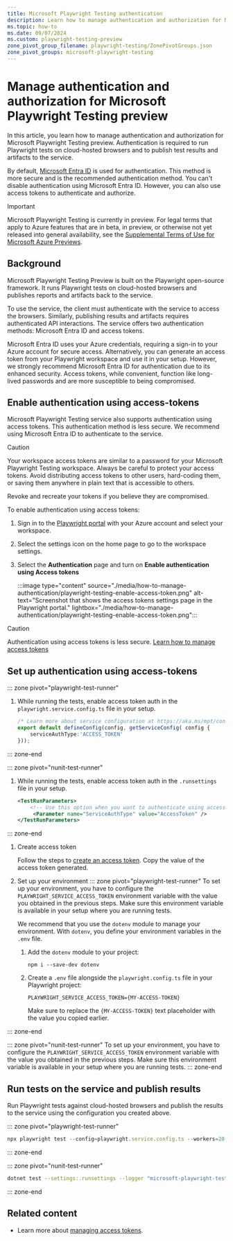 ```yaml
---
title: Microsoft Playwright Testing authentication
description: Learn how to manage authentication and authorization for Microsoft Playwright Testing preview
ms.topic: how-to
ms.date: 09/07/2024
ms.custom: playwright-testing-preview
zone_pivot_group_filename: playwright-testing/ZonePivotGroups.json
zone_pivot_groups: microsoft-playwright-testing
---
```


# Manage authentication and authorization for Microsoft Playwright Testing preview

In this article, you learn how to manage authentication and authorization for Microsoft Playwright Testing preview. Authentication is required to run Playwright tests on cloud-hosted browsers and to publish test results and artifacts to the service.

By default, [Microsoft Entra ID](/entra/identity/) is used for authentication. This method is more secure and is the recommended authentication method. You can't disable authentication using Microsoft Entra ID. However, you can also use access tokens to authenticate and authorize.


> [!IMPORTANT]
> Microsoft Playwright Testing is currently in preview. For legal terms that apply to Azure features that are in beta, in preview, or otherwise not yet released into general availability, see the [Supplemental Terms of Use for Microsoft Azure Previews](https://azure.microsoft.com/support/legal/preview-supplemental-terms/).

## Background  

Microsoft Playwright Testing Preview is built on the Playwright open-source framework. It runs Playwright tests on cloud-hosted browsers and publishes reports and artifacts back to the service. 

To use the service, the client must authenticate with the service to access the browsers. Similarly, publishing results and artifacts requires authenticated API interactions. The service offers two authentication methods: Microsoft Entra ID and access tokens.

Microsoft Entra ID uses your Azure credentials, requiring a sign-in to your Azure account for secure access. Alternatively, you can generate an access token from your Playwright workspace and use it in your setup. However, we strongly recommend Microsoft Entra ID for authentication due to its enhanced security. Access tokens, while convenient, function like long-lived passwords and are more susceptible to being compromised.

## Enable authentication using access-tokens

Microsoft Playwright Testing service also supports authentication using access tokens. This authentication method is less secure. We recommend using Microsoft Entra ID to authenticate to the service. 

> [!CAUTION]
> Your workspace access tokens are similar to a password for your Microsoft Playwright Testing workspace. Always be careful to protect your access tokens. Avoid distributing access tokens to other users, hard-coding them, or saving them anywhere in plain text that is accessible to others.

Revoke and recreate your tokens if you believe they are compromised.

To enable authentication using access tokens:

1. Sign in to the [Playwright portal](https://aka.ms/mpt/portal) with your Azure account and select your workspace.

1. Select the settings icon on the home page to go to the workspace settings.

1. Select the **Authentication** page and turn on **Enable authentication using Access tokens**


    :::image type="content" source="./media/how-to-manage-authentication/playwright-testing-enable-access-token.png" alt-text="Screenshot that shows the access tokens settings page in the Playwright portal." lightbox="./media/how-to-manage-authentication/playwright-testing-enable-access-token.png":::

> [!CAUTION]
> Authentication using access tokens is less secure. [Learn how to manage access tokens](./how-to-manage-access-tokens.md)

## Set up authentication using access-tokens
::: zone pivot="playwright-test-runner"

1. While running the tests, enable access token auth in the `playwright.service.config.ts` file in your setup. 

    ```typescript
    /* Learn more about service configuration at https://aka.ms/mpt/config */
    export default defineConfig(config, getServiceConfig( config {
        serviceAuthType:'ACCESS_TOKEN'
    }));
    ```
::: zone-end

::: zone pivot="nunit-test-runner"
1. While running the tests, enable access token auth in the `.runsettings` file in your setup. 

    ```xml
    <TestRunParameters>
        <!-- Use this option when you want to authenticate using access tokens. This mode of auth should be enabled for the workspace. -->
         <Parameter name="ServiceAuthType" value="AccessToken" />
    </TestRunParameters>
    ```
::: zone-end

1. Create access token 

    Follow the steps to [create an access token](./how-to-manage-access-tokens.md#generate-a-workspace-access-token). Copy the value of the access token generated.


1. Set up your environment
::: zone pivot="playwright-test-runner"
    To set up your environment, you have to configure the `PLAYWRIGHT_SERVICE_ACCESS_TOKEN` environment variable with the value you obtained in the previous steps. Make sure this environment variable is available in your setup where you are running tests.

    We recommend that you use the `dotenv` module to manage your environment. With `dotenv`, you define your environment variables in the `.env` file.

    1. Add the `dotenv` module to your project:

        ```shell
        npm i --save-dev dotenv
        ```

    1. Create a `.env` file alongside the `playwright.config.ts` file in your Playwright project:
        
        ```
        PLAYWRIGHT_SERVICE_ACCESS_TOKEN={MY-ACCESS-TOKEN}
        ```

        Make sure to replace the `{MY-ACCESS-TOKEN}` text placeholder with the value you copied earlier.

::: zone-end

::: zone pivot="nunit-test-runner"
To set up your environment, you have to configure the `PLAYWRIGHT_SERVICE_ACCESS_TOKEN` environment variable with the value you obtained in the previous steps. Make sure this environment variable is available in your setup where you are running tests.
::: zone-end

## Run tests on the service and publish results

Run Playwright tests against cloud-hosted browsers and publish the results to the service using the configuration you created above.

::: zone pivot="playwright-test-runner"
```typescript
npx playwright test --config=playwright.service.config.ts --workers=20
```
::: zone-end

::: zone pivot="nunit-test-runner"
```bash
dotnet test --settings:.runsettings --logger "microsoft-playwright-testing" -- NUnit.NumberOfTestWorkers=20
```
::: zone-end
## Related content

- Learn more about [managing access tokens](./how-to-manage-access-tokens.md).

